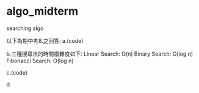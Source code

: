 # algo_midterm
searching algo

以下為期中考8.之回答:
a.(code)

b.三種搜尋法的時間複雜度如下:
Linear Search:    O(n)
Binary Search:    O(log n)
Fibonacci Search: O(log n)

c.(code)

d.
